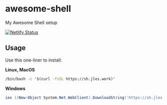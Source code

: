 # awesome-shell
My Awesome Shell setup

[![Netlify Status](https://api.netlify.com/api/v1/badges/53c0a9d3-abb4-4d92-9e5a-fcfe58029542/deploy-status)](https://app.netlify.com/sites/sh-jles-work/deploys)

## Usage

Use this one-liner to install:

**Linux, MacOS**
```bash
/bin/bash -c "$(curl -fsSL https://sh.jles.work)"
```

**Windows**
```PowerShell
iex ((New-Object System.Net.WebClient).DownloadString('https://sh.jles.work/install.ps1'))

```